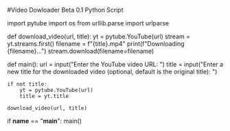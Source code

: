 #Video Dowloader Beta 0.1 Python Script

import pytube
import os
from urllib.parse import urlparse

def download_video(url, title):
    yt = pytube.YouTube(url)
    stream = yt.streams.first()
    filename = f"{title}.mp4"
    print(f"Downloading {filename}...")
    stream.download(filename=filename)

def main():
    url = input("Enter the YouTube video URL: ")
    title = input("Enter a new title for the downloaded video (optional, default is the original title): ")

    if not title:
        yt = pytube.YouTube(url)
        title = yt.title

    download_video(url, title)

if __name__ == "__main__":
    main()
